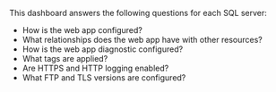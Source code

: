 This dashboard answers the following questions for each SQL server:

- How is the web app configured?
- What relationships does the web app have with other resources?
- How is the web app diagnostic configured?
- What tags are applied?
- Are HTTPS and HTTP logging enabled?
- What FTP and TLS versions are configured?
